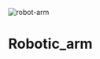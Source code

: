![robot-arm](https://user-images.githubusercontent.com/64356490/184646755-77c7eac8-2fc7-43ca-bd87-03919a9e95e0.jpeg)
# Robotic_arm


